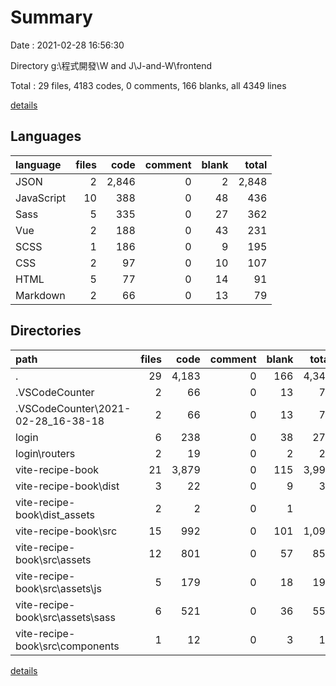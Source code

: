 # Summary

Date : 2021-02-28 16:56:30

Directory g:\程式開發\W and J\J-and-W\frontend

Total : 29 files,  4183 codes, 0 comments, 166 blanks, all 4349 lines

[details](details.md)

## Languages
| language | files | code | comment | blank | total |
| :--- | ---: | ---: | ---: | ---: | ---: |
| JSON | 2 | 2,846 | 0 | 2 | 2,848 |
| JavaScript | 10 | 388 | 0 | 48 | 436 |
| Sass | 5 | 335 | 0 | 27 | 362 |
| Vue | 2 | 188 | 0 | 43 | 231 |
| SCSS | 1 | 186 | 0 | 9 | 195 |
| CSS | 2 | 97 | 0 | 10 | 107 |
| HTML | 5 | 77 | 0 | 14 | 91 |
| Markdown | 2 | 66 | 0 | 13 | 79 |

## Directories
| path | files | code | comment | blank | total |
| :--- | ---: | ---: | ---: | ---: | ---: |
| . | 29 | 4,183 | 0 | 166 | 4,349 |
| .VSCodeCounter | 2 | 66 | 0 | 13 | 79 |
| .VSCodeCounter\2021-02-28_16-38-18 | 2 | 66 | 0 | 13 | 79 |
| login | 6 | 238 | 0 | 38 | 276 |
| login\routers | 2 | 19 | 0 | 2 | 21 |
| vite-recipe-book | 21 | 3,879 | 0 | 115 | 3,994 |
| vite-recipe-book\dist | 3 | 22 | 0 | 9 | 31 |
| vite-recipe-book\dist\_assets | 2 | 2 | 0 | 1 | 3 |
| vite-recipe-book\src | 15 | 992 | 0 | 101 | 1,093 |
| vite-recipe-book\src\assets | 12 | 801 | 0 | 57 | 858 |
| vite-recipe-book\src\assets\js | 5 | 179 | 0 | 18 | 197 |
| vite-recipe-book\src\assets\sass | 6 | 521 | 0 | 36 | 557 |
| vite-recipe-book\src\components | 1 | 12 | 0 | 3 | 15 |

[details](details.md)